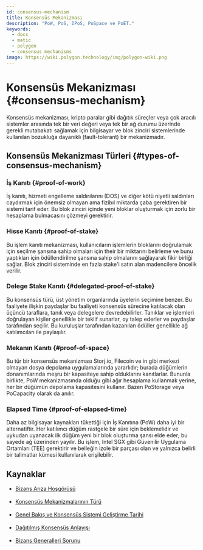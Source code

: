 ```yaml
---
id: consensus-mechanism
title: Konsensüs Mekanizması
description: "PoW, PoS, DPoS, PoSpace ve PoET."
keywords:
  - docs
  - matic
  - polygon
  - consensus mechanisms
image: https://wiki.polygon.technology/img/polygon-wiki.png
---
```


# Konsensüs Mekanizması {#consensus-mechanism}

Konsensüs mekanizması, kripto paralar gibi dağıtık süreçler veya çok aracılı sistemler arasında tek bir veri değeri veya tek bir ağ durumu üzerinde gerekli mutabakatı sağlamak için bilgisayar ve blok zinciri sistemlerinde kullanılan bozukluğa dayanıklı (fault-tolerant) bir mekanizmadır.

## Konsensüs Mekanizması Türleri {#types-of-consensus-mechanism}

### İş Kanıtı {#proof-of-work}
İş kanıtı, hizmeti engelleme saldırılarını (DOS) ve diğer kötü niyetli saldırıları caydırmak için önemsiz olmayan ama fizibıl miktarda çaba gerektiren bir sistemi tarif eder. Bu blok zinciri içinde yeni bloklar oluşturmak için zorlu bir hesaplama bulmacasını çözmeyi gerektirir.

### Hisse Kanıtı {#proof-of-stake}
Bu işlem kanıtı mekanizması, kullanıcıların işlemlerin bloklarını doğrulamak için seçilme şansına sahip olmaları için their bir miktarını belirleme ve bunu yaptıkları için ödüllendirilme şansına sahip olmalarını sağlayarak fikir birliği sağlar. Blok zinciri sisteminde en fazla stake'i satın alan madencilere öncelik verilir.

### Delege Stake Kanıtı {#delegated-proof-of-stake}
Bu konsensüs türü, üst yönetim organlarında üyelerin seçimine benzer. Bu faaliyete ilişkin paydaşlar bu faaliyeti konsensüs sürecine katılacak olan üçüncü taraflara, tanık veya delegelere devredebilirler. Tanıklar ve işlemleri doğrulayan kişiler genellikle bir teklif sunarlar, oy talep ederler ve paydaşlar tarafından seçilir. Bu kuruluşlar tarafından kazanılan ödüller genellikle ağ katılımcıları ile paylaşılır.

### Mekanın Kanıtı {#proof-of-space}
Bu tür bir konsensüs mekanizması Storj.io, Filecoin ve in gibi merkezi olmayan dosya depolama uygulamalarında yararlıdır; burada düğümlerin donanımlarında meşru bir kapasiteye sahip olduklarını kanıtlarlar. Bununla birlikte, PoW mekanizmasında olduğu gibi ağır hesaplama kullanmak yerine, her bir düğümün depolama kapasitesini kullanır. Bazen PoStorage veya PoCapacity olarak da anılır.

### Elapsed Time {#proof-of-elapsed-time}
Daha az bilgisayar kaynakları tükettiği için İş Kanıtına (PoW) daha iyi bir alternatiftir. Her katılımcı düğüm rastgele bir süre için beklemelidir ve uykudan uyanacak ilk düğüm yeni bir blok oluşturma şansı elde eder; bu sayede ağ üzerinden yayılır. Bu işlem, Intel SGX gibi Güvenilir Uygulama Ortamları (TEE) gerektirir ve belleğin izole bir parçası olan ve yalnızca belirli bir talimatlar kümesi kullanılarak erişilebilir.

## **Kaynaklar**

- [Bizans Arıza Hoşgörüsü](https://medium.com/loom-network/understanding-blockchain-fundamentals-part-1-byzantine-fault-tolerance-245f46fe8419)<br></br>
- [Konsensüs Mekanizmalarının Türü](https://www.codementor.io/blog/consensus-algorithms-5lr8exfi0s#types-of-consensus-algorithms)<br></br>
- [Genel Bakış ve Konsensüs Sistemi Geliştirme Tarihi](https://softwareengineeringdaily.com/2018/03/26/consensus-systems-with-ethan-buchman/)<br></br>
- [Dağıtılmış Konsensüs Anlayışı](https://medium.com/s/story/lets-take-a-crack-at-understanding-distributed-consensus-dad23d0dc95)<br></br>
- [Bizans Generalleri Sorunu](https://en.wikipedia.org/wiki/Byzantine_fault#Byzantine_Generals'_Problem)